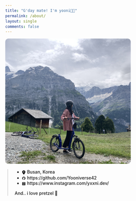 ```yaml
---
title: "G'day mate! I'm yooni👋🏻"
permalink: /about/
layout: single
comments: false
---
```


<div>
  <img src="../assets/images/IMG_6327.jpg" alt="about_mee" width="400" min-width="600px" itemprop="image" style="border-radius:10px;">
</div>
<div style="border-left: 2px solid rgba(199, 198, 198, 0.7); margin: 0.5em 0 0 0.5em; padding-left: 1.5em; font-weight: 500;">
  <ul class="author__urls social-icons">
    <li>
      <img src="../assets/images/location-dot-solid.svg" width="10" style="margin: 2px 2px 2px 0; vertical-align: middle;"> Busan, Korea
    </li>
    <li>
      <img src="../assets/images/github.svg" width="10" style="margin: 2px 2px 2px 0; vertical-align: middle;"> https://github.com/Yooniverse42
    </li>
    <li>
      <img src="../assets/images/square-instagram.svg" width="10" style="margin: 2px 2px 2px 0; vertical-align: middle;"> https://www.instagram.com/yxxni.dev/
    </li>
  </ul>
  <p>And.. i love pretzel 🥨</p>
</div>